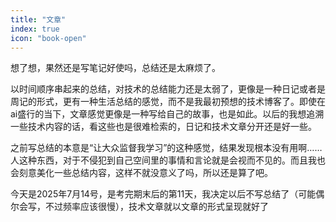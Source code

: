 ```yaml
---
title: "文章"
index: true
icon: "book-open"
---
```


想了想，果然还是写笔记好使吗，总结还是太麻烦了。

以时间顺序串起来的总结，对技术的总结能力还是太弱了，更像是一种日记或者是周记的形式，更有一种生活总结的感觉，而不是我最初预想的技术博客了。即使在ai盛行的当下，文章感觉更像是一种写给自己的故事，也是如此。以后的我想追溯一些技术内容的话，看这些也是很难检索的，日记和技术文章分开还是好一些。

之前写总结的本意是“让大众监督我学习”的这种感觉，结果发现根本没有用啊……人这种东西，对于不侵犯到自己空间里的事情和言论就是会视而不见的。而且我也会刻意美化一些总结内容，这样不就没意义了吗，所以还是算了吧。

今天是2025年7月14号，是考完期末后的第11天，我决定以后不写总结了（可能偶尔会写，不过频率应该很慢），技术文章就以文章的形式呈现就好了
